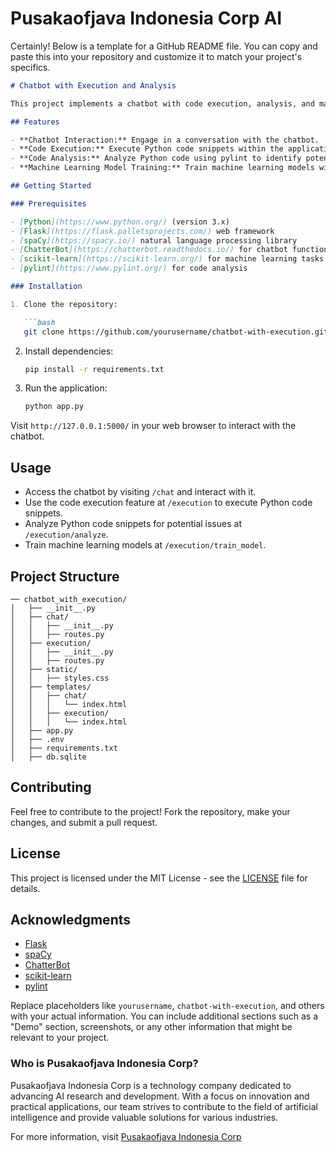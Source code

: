 # Pusakaofjava Indonesia Corp AI 
Certainly! Below is a template for a GitHub README file. You can copy and paste this into your repository and customize it to match your project's specifics.

```markdown
# Chatbot with Execution and Analysis

This project implements a chatbot with code execution, analysis, and machine learning model training functionalities. Users can interact with the chatbot, execute Python code, analyze the code using pylint, and train machine learning models.

## Features

- **Chatbot Interaction:** Engage in a conversation with the chatbot.
- **Code Execution:** Execute Python code snippets within the application.
- **Code Analysis:** Analyze Python code using pylint to identify potential issues.
- **Machine Learning Model Training:** Train machine learning models with provided datasets.

## Getting Started

### Prerequisites

- [Python](https://www.python.org/) (version 3.x)
- [Flask](https://flask.palletsprojects.com/) web framework
- [spaCy](https://spacy.io/) natural language processing library
- [ChatterBot](https://chatterbot.readthedocs.io/) for chatbot functionality
- [scikit-learn](https://scikit-learn.org/) for machine learning tasks
- [pylint](https://www.pylint.org/) for code analysis

### Installation

1. Clone the repository:

   ```bash
   git clone https://github.com/yourusername/chatbot-with-execution.git
   ```

2. Install dependencies:

   ```bash
   pip install -r requirements.txt
   ```

3. Run the application:

   ```bash
   python app.py
   ```

Visit `http://127.0.0.1:5000/` in your web browser to interact with the chatbot.

## Usage

- Access the chatbot by visiting `/chat` and interact with it.
- Use the code execution feature at `/execution` to execute Python code snippets.
- Analyze Python code snippets for potential issues at `/execution/analyze`.
- Train machine learning models at `/execution/train_model`.

## Project Structure

```
── chatbot_with_execution/
│   ├── __init__.py
│   ├── chat/
│   │   ├── __init__.py
│   │   ├── routes.py
│   ├── execution/
│   │   ├── __init__.py
│   │   ├── routes.py
│   ├── static/
│   │   ├── styles.css
│   ├── templates/
│   │   ├── chat/
│   │   │   └── index.html
│   │   ├── execution/
│   │   │   └── index.html
│   ├── app.py
│   ├── .env
│   ├── requirements.txt
│   ├── db.sqlite
```

## Contributing

Feel free to contribute to the project! Fork the repository, make your changes, and submit a pull request.

## License

This project is licensed under the MIT License - see the [LICENSE](LICENSE) file for details.

## Acknowledgments

- [Flask](https://flask.palletsprojects.com/)
- [spaCy](https://spacy.io/)
- [ChatterBot](https://chatterbot.readthedocs.io/)
- [scikit-learn](https://scikit-learn.org/)
- [pylint](https://www.pylint.org/)


Replace placeholders like `yourusername`, `chatbot-with-execution`, and others with your actual information. You can include additional sections such as a "Demo" section, screenshots, or any other information that might be relevant to your project.

### Who is Pusakaofjava Indonesia Corp?
Pusakaofjava Indonesia Corp is a technology company dedicated to advancing AI research and development. With a focus on innovation and practical applications, our team strives to contribute to the field of artificial intelligence and provide valuable solutions for various industries.

For more information, visit [Pusakaofjava Indonesia Corp](https://www.kreatifindonesia.com)
